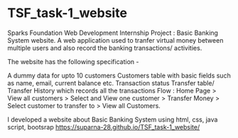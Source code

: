 # TSF_task-1_website
Sparks Foundation Web Development Internship Project : Basic Banking System website. A web application used to tranfer virtual money between multiple users and also record the banking transactions/ activities.

The website has the following specification -

A dummy data for upto 10 customers
Customers table with basic fields such as name, email, current balance etc.
Transaction status
Transfer table/ Transfer History which records all the transactions
Flow : Home Page > View all customers > Select and View one customer > Transfer Money > Select customer to transfer to > View all Customers.

I developed a website about Basic Banking System using html, css, java script, bootsrap
https://suparna-28.github.io/TSF_task-1_website/
